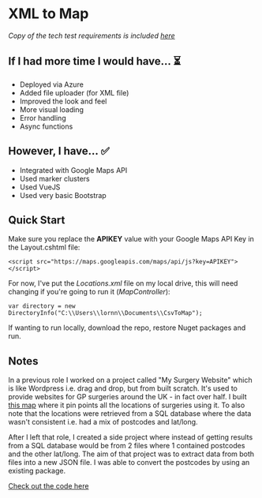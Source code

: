 # XML to Map

*Copy of the tech test requirements is included [here](https://github.com/lornasw93/api-the-musicial-kind/blob/master/Interact%20with%20APIs.pdf)*

## If I had more time I would have... ⏳
* Deployed via Azure
* Added file uploader (for XML file)
* Improved the look and feel
* More visual loading
* Error handling
* Async functions

## However, I have... ✅
* Integrated with Google Maps API
* Used marker clusters
* Used VueJS
* Used very basic Bootstrap

## Quick Start 

Make sure you replace the **APIKEY** value with your Google Maps API Key in the Layout.cshtml file:
```
<script src="https://maps.googleapis.com/maps/api/js?key=APIKEY"></script>
```

For now, I've put the *Locations.xml* file on my local drive, this will need changing if you're going to run it (*MapController*):
```
var directory = new DirectoryInfo("C:\\Users\\lornn\\Documents\\CsvToMap");
```

If wanting to run locally, download the repo, restore Nuget packages and run.

## Notes
In a previous role I worked on a project called "My Surgery Website" which is like Wordpress i.e. drag and drop, but from built scratch. It's used to provide websites for GP surgeries around the UK - in fact over half. I built [this map](https://www.mysurgerywebsite.co.uk/live/contact-us/) where it pin points all the locations of surgeries using it. To also note that the locations were retrieved from a SQL database where the data wasn't consistent i.e. had a mix of postcodes and lat/long.

After I left that role, I created a side project where instead of getting results from a SQL database would be from 2 files where 1 contained postcodes and the other lat/long. The aim of that project was to extract data from both files into a new JSON file. I was able to convert the postcodes by using an existing package. 

[Check out the code here](https://github.com/lornasw93/csv-to-map/blob/master/CsvToMap/Controllers/Api/FileController.cs)


